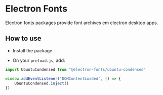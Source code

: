 # Electron Fonts

Electron fonts packages provide font archives em electron desktop apps.

## How to use

* Install the package

* On your `preload.js`, add:

```ts
import UbuntuCondensed from "@electron-fonts/ubuntu-condensed"

window.addEventListener("DOMContentLoaded", () => {
    UbuntuCondensed.inject()
})
```